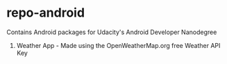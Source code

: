 # repo-android
Contains Android packages for Udacity's Android Developer Nanodegree

1. Weather App - Made using the OpenWeatherMap.org free Weather API Key
